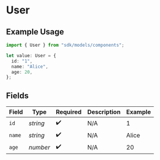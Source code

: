 # User

## Example Usage

```typescript
import { User } from "sdk/models/components";

let value: User = {
  id: "1",
  name: "Alice",
  age: 20,
};
```

## Fields

| Field              | Type               | Required           | Description        | Example            |
| ------------------ | ------------------ | ------------------ | ------------------ | ------------------ |
| `id`               | *string*           | :heavy_check_mark: | N/A                | 1                  |
| `name`             | *string*           | :heavy_check_mark: | N/A                | Alice              |
| `age`              | *number*           | :heavy_check_mark: | N/A                | 20                 |